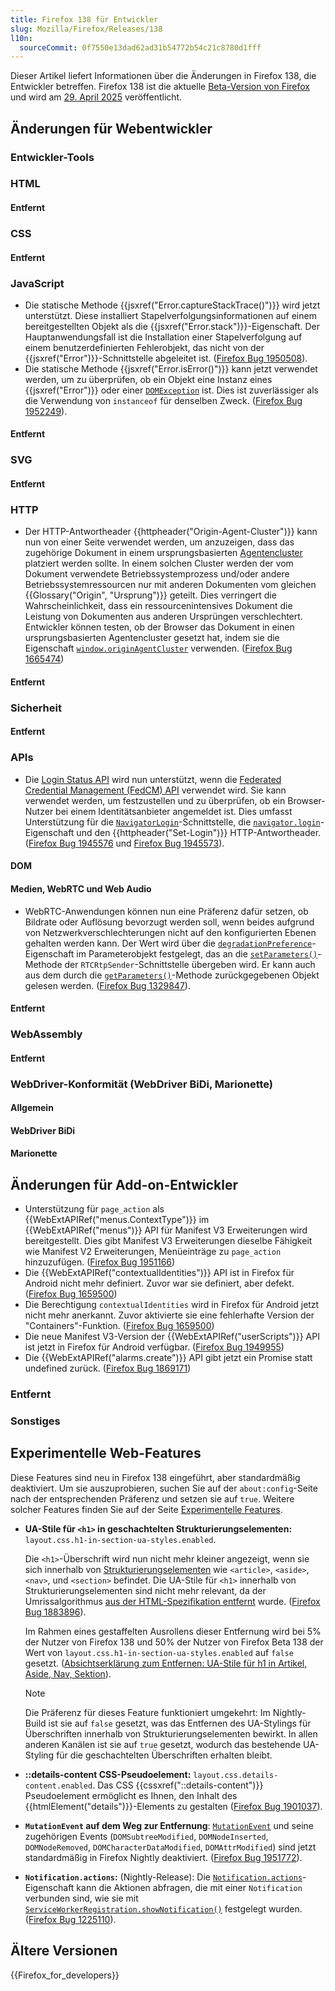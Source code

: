 ```yaml
---
title: Firefox 138 für Entwickler
slug: Mozilla/Firefox/Releases/138
l10n:
  sourceCommit: 0f7550e13dad62ad31b54772b54c21c8780d1fff
---
```


Dieser Artikel liefert Informationen über die Änderungen in Firefox 138, die Entwickler betreffen. Firefox 138 ist die aktuelle [Beta-Version von Firefox](https://www.mozilla.org/en-US/firefox/channel/desktop/#beta) und wird am [29. April 2025](https://whattrainisitnow.com/release/?version=138) veröffentlicht.

## Änderungen für Webentwickler

### Entwickler-Tools

### HTML

#### Entfernt

### CSS

#### Entfernt

### JavaScript

- Die statische Methode {{jsxref("Error.captureStackTrace()")}} wird jetzt unterstützt. Diese installiert Stapelverfolgungsinformationen auf einem bereitgestellten Objekt als die {{jsxref("Error.stack")}}-Eigenschaft. Der Hauptanwendungsfall ist die Installation einer Stapelverfolgung auf einem benutzerdefinierten Fehlerobjekt, das nicht von der {{jsxref("Error")}}-Schnittstelle abgeleitet ist. ([Firefox Bug 1950508](https://bugzil.la/1950508)).
- Die statische Methode {{jsxref("Error.isError()")}} kann jetzt verwendet werden, um zu überprüfen, ob ein Objekt eine Instanz eines {{jsxref("Error")}} oder einer [`DOMException`](/de/docs/Web/API/DOMException) ist. Dies ist zuverlässiger als die Verwendung von `instanceof` für denselben Zweck. ([Firefox Bug 1952249](https://bugzil.la/1952249)).

#### Entfernt

### SVG

#### Entfernt

### HTTP

- Der HTTP-Antwortheader {{httpheader("Origin-Agent-Cluster")}} kann nun von einer Seite verwendet werden, um anzuzeigen, dass das zugehörige Dokument in einem ursprungsbasierten [Agentencluster](/de/docs/Web/JavaScript/Reference/Execution_model#agent_clusters_and_memory_sharing) platziert werden sollte. In einem solchen Cluster werden der vom Dokument verwendete Betriebssystemprozess und/oder andere Betriebssystemressourcen nur mit anderen Dokumenten vom gleichen {{Glossary("Origin", "Ursprung")}} geteilt. Dies verringert die Wahrscheinlichkeit, dass ein ressourcenintensives Dokument die Leistung von Dokumenten aus anderen Ursprüngen verschlechtert. Entwickler können testen, ob der Browser das Dokument in einen ursprungsbasierten Agentencluster gesetzt hat, indem sie die Eigenschaft [`window.originAgentCluster`](/de/docs/Web/API/Window/originAgentCluster) verwenden. ([Firefox Bug 1665474](https://bugzil.la/1665474))

#### Entfernt

### Sicherheit

#### Entfernt

### APIs

- Die [Login Status API](/de/docs/Web/API/FedCM_API/IDP_integration#update_login_status_using_the_login_status_api) wird nun unterstützt, wenn die [Federated Credential Management (FedCM) API](/de/docs/Web/API/FedCM_API) verwendet wird. Sie kann verwendet werden, um festzustellen und zu überprüfen, ob ein Browser-Nutzer bei einem Identitätsanbieter angemeldet ist. Dies umfasst Unterstützung für die [`NavigatorLogin`](/de/docs/Web/API/NavigatorLogin)-Schnittstelle, die [`navigator.login`](/de/docs/Web/API/Navigator/login)-Eigenschaft und den {{httpheader("Set-Login")}} HTTP-Antwortheader. ([Firefox Bug 1945576](https://bugzil.la/1945576) und [Firefox Bug 1945573](https://bugzil.la/1945573)).

#### DOM

#### Medien, WebRTC und Web Audio

- WebRTC-Anwendungen können nun eine Präferenz dafür setzen, ob Bildrate oder Auflösung bevorzugt werden soll, wenn beides aufgrund von Netzwerkverschlechterungen nicht auf den konfigurierten Ebenen gehalten werden kann. Der Wert wird über die [`degradationPreference`](/de/docs/Web/API/RTCRtpSender/setParameters#degradationpreference)-Eigenschaft im Parameterobjekt festgelegt, das an die [`setParameters()`](/de/docs/Web/API/RTCRtpSender/setParameters#degradationpreference)-Methode der `RTCRtpSender`-Schnittstelle übergeben wird. Er kann auch aus dem durch die [`getParameters()`](/de/docs/Web/API/RTCRtpSender/getParameters#degradationpreference)-Methode zurückgegebenen Objekt gelesen werden. ([Firefox Bug 1329847](https://bugzil.la/1329847)).

#### Entfernt

### WebAssembly

#### Entfernt

### WebDriver-Konformität (WebDriver BiDi, Marionette)

#### Allgemein

#### WebDriver BiDi

#### Marionette

## Änderungen für Add-on-Entwickler

- Unterstützung für `page_action` als {{WebExtAPIRef("menus.ContextType")}} im {{WebExtAPIRef("menus")}} API für Manifest V3 Erweiterungen wird bereitgestellt. Dies gibt Manifest V3 Erweiterungen dieselbe Fähigkeit wie Manifest V2 Erweiterungen, Menüeinträge zu `page_action` hinzuzufügen. ([Firefox Bug 1951166](https://bugzil.la/1951166))
- Die {{WebExtAPIRef("contextualIdentities")}} API ist in Firefox für Android nicht mehr definiert. Zuvor war sie definiert, aber defekt. ([Firefox Bug 1659500](https://bugzil.la/1659500))
- Die Berechtigung `contextualIdentities` wird in Firefox für Android jetzt nicht mehr anerkannt. Zuvor aktivierte sie eine fehlerhafte Version der "Containers"-Funktion. ([Firefox Bug 1659500](https://bugzil.la/1659500))
- Die neue Manifest V3-Version der {{WebExtAPIRef("userScripts")}} API ist jetzt in Firefox für Android verfügbar. ([Firefox Bug 1949955](https://bugzil.la/1949955))
- Die {{WebExtAPIRef("alarms.create")}} API gibt jetzt ein Promise statt undefined zurück. ([Firefox Bug 1869171](https://bugzil.la/1869171))

### Entfernt

### Sonstiges

## Experimentelle Web-Features

Diese Features sind neu in Firefox 138 eingeführt, aber standardmäßig deaktiviert. Um sie auszuprobieren, suchen Sie auf der `about:config`-Seite nach der entsprechenden Präferenz und setzen sie auf `true`. Weitere solcher Features finden Sie auf der Seite [Experimentelle Features](/de/docs/Mozilla/Firefox/Experimental_features).

- **UA-Stile für `<h1>` in geschachtelten Strukturierungselementen:** `layout.css.h1-in-section-ua-styles.enabled`.

  Die `<h1>`-Überschrift wird nun nicht mehr kleiner angezeigt, wenn sie sich innerhalb von [Strukturierungselementen](/de/docs/Web/HTML/Guides/Content_categories#sectioning_content) wie `<article>`, `<aside>`, `<nav>`, und `<section>` befindet. Die UA-Stile für `<h1>` innerhalb von Strukturierungselementen sind nicht mehr relevant, da der Umrissalgorithmus [aus der HTML-Spezifikation entfernt](https://github.com/whatwg/html/pull/7829) wurde. ([Firefox Bug 1883896](https://bugzil.la/1883896)).

  Im Rahmen eines gestaffelten Ausrollens dieser Entfernung wird bei 5% der Nutzer von Firefox 138 und 50% der Nutzer von Firefox Beta 138 der Wert von `layout.css.h1-in-section-ua-styles.enabled` auf `false` gesetzt. ([Absichtserklärung zum Entfernen: UA-Stile für h1 in Artikel, Aside, Nav, Sektion](https://groups.google.com/a/mozilla.org/g/dev-platform/c/CzG_pVa7pws/m/Ab3Bwsg2BQAJ)).

  > [!NOTE]
  > Die Präferenz für dieses Feature funktioniert umgekehrt: Im Nightly-Build ist sie auf `false` gesetzt, was das Entfernen des UA-Stylings für Überschriften innerhalb von Strukturierungselementen bewirkt. In allen anderen Kanälen ist sie auf `true` gesetzt, wodurch das bestehende UA-Styling für die geschachtelten Überschriften erhalten bleibt.

- **::details-content CSS-Pseudoelement:** `layout.css.details-content.enabled`. Das CSS {{cssxref("::details-content")}} Pseudoelement ermöglicht es Ihnen, den Inhalt des {{htmlElement("details")}}-Elements zu gestalten ([Firefox Bug 1901037](https://bugzil.la/1901037)).
- **`MutationEvent` auf dem Weg zur Entfernung**: [`MutationEvent`](/de/docs/Web/API/MutationEvent) und seine zugehörigen Events (`DOMSubtreeModified`, `DOMNodeInserted`, `DOMNodeRemoved`, `DOMCharacterDataModified`, `DOMAttrModified`) sind jetzt standardmäßig in Firefox Nightly deaktiviert. ([Firefox Bug 1951772](https://bugzil.la/1951772)).
- **`Notification.actions`:** (Nightly-Release): Die [`Notification.actions`](/de/docs/Web/API/Notification/actions)-Eigenschaft kann die Aktionen abfragen, die mit einer `Notification` verbunden sind, wie sie mit [`ServiceWorkerRegistration.showNotification()`](/de/docs/Web/API/ServiceWorkerRegistration/showNotification) festgelegt wurden. ([Firefox Bug 1225110](https://bugzil.la/1225110)).

## Ältere Versionen

{{Firefox_for_developers}}
